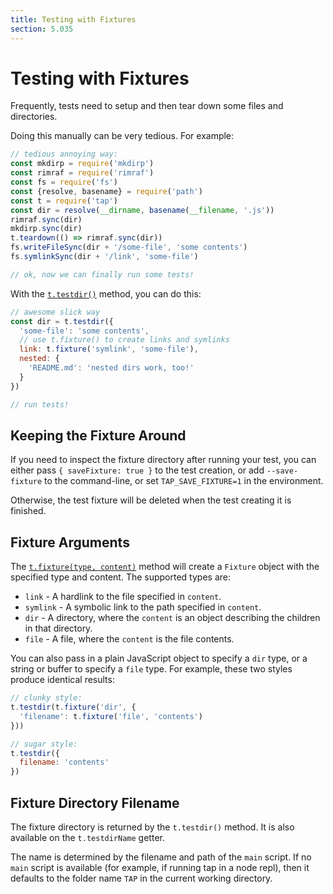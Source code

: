 ```yaml
---
title: Testing with Fixtures
section: 5.035
---
```

# Testing with Fixtures

Frequently, tests need to setup and then tear down some files and
directories.

Doing this manually can be very tedious.  For example:

```js
// tedious annoying way:
const mkdirp = require('mkdirp')
const rimraf = require('rimraf')
const fs = require('fs')
const {resolve, basename} = require('path')
const t = require('tap')
const dir = resolve(__dirname, basename(__filename, '.js'))
rimraf.sync(dir)
mkdirp.sync(dir)
t.teardown(() => rimraf.sync(dir))
fs.writeFileSync(dir + '/some-file', 'some contents')
fs.symlinkSync(dir + '/link', 'some-file')

// ok, now we can finally run some tests!
```

With the [`t.testdir()`](/docs/api/#ttestdirfixtures) method, you can do
this:

```js
// awesome slick way
const dir = t.testdir({
  'some-file': 'some contents',
  // use t.fixture() to create links and symlinks
  link: t.fixture('symlink', 'some-file'),
  nested: {
    'README.md': 'nested dirs work, too!'
  }
})

// run tests!
```

## Keeping the Fixture Around

If you need to inspect the fixture directory after running your test, you
can either pass `{ saveFixture: true }` to the test creation, or add
`--save-fixture` to the command-line, or set `TAP_SAVE_FIXTURE=1` in the
environment.

Otherwise, the test fixture will be deleted when the test creating it is
finished.

## Fixture Arguments

The [`t.fixture(type, content)`](/docs/api/#tfixturetype-content) method
will create a `Fixture` object with the specified type and content.  The
supported types are:

* `link` - A hardlink to the file specified in `content`.
* `symlink` - A symbolic link to the path specified in `content`.
* `dir` - A directory, where the `content` is an object describing the
  children in that directory.
* `file` - A file, where the `content` is the file contents.

You can also pass in a plain JavaScript object to specify a `dir` type, or
a string or buffer to specify a `file` type.  For example, these two
styles produce identical results:

```js
// clunky style:
t.testdir(t.fixture('dir', {
  'filename': t.fixture('file', 'contents')
}))

// sugar style:
t.testdir({
  filename: 'contents'
})
```

## Fixture Directory Filename

The fixture directory is returned by the `t.testdir()` method.  It is also
available on the `t.testdirName` getter.

The name is determined by the filename and path of the `main` script.  If
no `main` script is available (for example, if running tap in a node repl),
then it defaults to the folder name `TAP` in the current working
directory.
